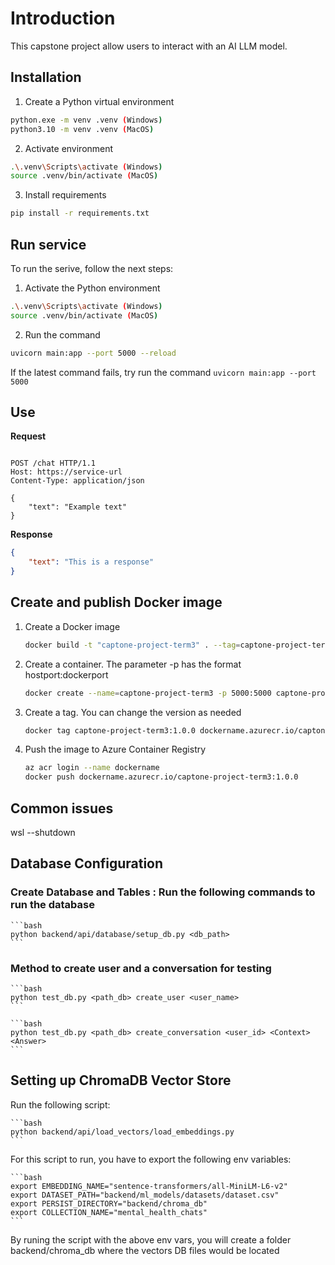# Introduction

This capstone project allow users to interact with an AI LLM model.

## Installation

1. Create a Python virtual environment
```bash
python.exe -m venv .venv (Windows)
python3.10 -m venv .venv (MacOS)
```

2. Activate environment
```bash
.\.venv\Scripts\activate (Windows)
source .venv/bin/activate (MacOS)
```

3. Install requirements
```bash
pip install -r requirements.txt
```

## Run service

To run the serive, follow the next steps:

1. Activate the Python environment
```bash
.\.venv\Scripts\activate (Windows)
source .venv/bin/activate (MacOS)
```

2. Run the command
```bash
uvicorn main:app --port 5000 --reload
```

If the latest command fails, try run the command `uvicorn main:app --port 5000`

## Use

**Request**

```http

POST /chat HTTP/1.1
Host: https://service-url
Content-Type: application/json

{
    "text": "Example text"
}

```

**Response**

```json
{
    "text": "This is a response"
}
```

## Create and publish Docker image

1. Create a Docker image
    ```bash
    docker build -t "captone-project-term3" . --tag=captone-project-term3:1.0.0
    ```

2. Create a container. The parameter -p has the format hostport:dockerport
    ```bash
    docker create --name=captone-project-term3 -p 5000:5000 captone-project-term3:1.0.0
    ```

3. Create a tag. You can change the version as needed
    ```bash
    docker tag captone-project-term3:1.0.0 dockername.azurecr.io/captone-project-term3:1.0.0
    ```
4. Push the image to Azure Container Registry
    ```bash
    az acr login --name dockername
    docker push dockername.azurecr.io/captone-project-term3:1.0.0
    ```


## Common issues

wsl --shutdown


## Database Configuration

### Create Database and Tables : Run the following commands to run the database

    ```bash
    python backend/api/database/setup_db.py <db_path>
    ```

### Method to create user and a conversation for testing

    ```bash
    python test_db.py <path_db> create_user <user_name>
    ```

    ```bash
    python test_db.py <path_db> create_conversation <user_id> <Context> <Answer>
    ```
## Setting up ChromaDB Vector Store

Run the following script:

    ```bash
    python backend/api/load_vectors/load_embeddings.py
    ```

For this script to run, you have to export the following env variables:

    ```bash
    export EMBEDDING_NAME="sentence-transformers/all-MiniLM-L6-v2"
    export DATASET_PATH="backend/ml_models/datasets/dataset.csv"
    export PERSIST_DIRECTORY="backend/chroma_db"
    export COLLECTION_NAME="mental_health_chats"
    ```


By runing the script with the above env vars, you will create a folder backend/chroma_db where the vectors DB files would be located



